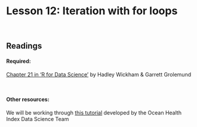 Lesson 12: Iteration with for loops
================

<br>

## Readings

#### Required:

[Chapter 21 in ‘R for Data
Science’](https://r4ds.had.co.nz/iteration.html) by Hadley Wickham &
Garrett Grolemund

<br>

#### Other resources:

We will be working through [this
tutorial](http://ohi-science.org/data-science-training/programming.html)
developed by the Ocean Health Index Data Science Team

<br>
